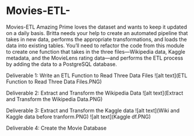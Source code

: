 # Movies-ETL-
Movies-ETL 
Amazing Prime loves the dataset and wants to keep it updated on a daily basis. Britta needs your help to create an automated pipeline that takes in new data, performs the appropriate transformations, and loads the data into existing tables. You’ll need to refactor the code from this module to create one function that takes in the three files—Wikipedia data, Kaggle metadata, and the MovieLens rating data—and performs the ETL process by adding the data to a PostgreSQL database.

Deliverable 1: Write an ETL Function to Read Three Data Files
![alt text](ETL Function to Read Three Data Files.PNG)

Deliverable 2: Extract and Transform the Wikipedia Data
![alt text](Extract and Transform the Wikipedia Data.PNG)

Deliverable 3: Extract and Transform the Kaggle data
![alt text](Wiki and Kaggle data before tranform.PNG)
![alt text](Kaggle df.PNG)

Deliverable 4: Create the Movie Database
